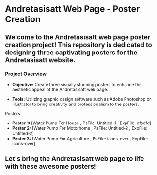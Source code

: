 
# Andretasisatt Web Page - Poster Creation
## Welcome to the Andretasisatt web page poster creation project! This repository is dedicated to designing three captivating posters for the Andretasisatt website.

### Project Overview
- **Objective:** Create three visually stunning posters to enhance the aesthetic appeal of the Andretasisatt web page.

- **Tools:** Utilizing graphic design software such as Adobe Photoshop or Illustrator to bring creativity and professionalism to the posters.

Posters <br>
- **Poster 1:**  [Water Pump For House , PsFile: Untitled-1 , ExpFile: dfsdfd] <br>
- **Poster 2:**  [Water Pump For Motorhome , PsFile: Untitled-2 , ExpFile: Untitled-2] <br>
- **Poster 3:**  [Water Pump For Agriculture , PsFile: icons-over , ExpFile: icons-over] <br>

## Let's bring the Andretasisatt web page to life with these awesome posters!
